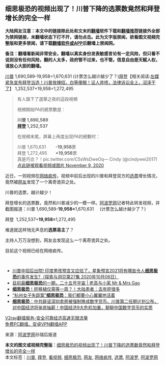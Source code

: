  <h2>细思极恐的视频出现了！川普下降的选票数竟然和拜登增长的完全一样</h2> <p class="notice"><b>大陆网友注意：本文中的链接除此处和文末的<a href="https://github.com/bannedbook/fanqiang" >翻墙</a>软件下载和<a href="https://github.com/killgcd/justmysocks/blob/master/README.md">翻墙推荐</a>链接外全部为禁网链接，未翻墙状态下打不开，请勿点击。此为文字版禁闻，欲看图文视频完整版和更多禁闻，请下载<a href="https://github.com/bannedbook/fanqiang">翻墙软件或APP</a>后翻墙上禁闻网。</p><p>备注：翻墙看新闻非常安全，翻墙以真实身份发表敏感言论有一定风险，但只看不说则没有任何风险，翻的人太多，政府管不过来，也不管。信息自由是天赋人权，请放心大胆的翻墙。</b></p>  <div class="entry"> <p id="summary"><a href="https://www.bannedbook.org/bnews/tag/%e5%b7%9d%e6%99%ae/" class="st_tag internal_tag" rel="tag" title="标签 川普 下的日志">川普</a> 1,690,589-19,958=1,670,631 (计票怎么越计越少了？)<span class='wp_keywordlink'><a href="https://www.bannedbook.org/bnews/comments/20201018/1415809.html" title="“硬盘门”再爆：拿中共华信10％股的“大人物”正是拜登" target="_blank">拜登</a></span>【相关阅读:<a href='https://www.bannedbook.org/bnews/bannedvideo/20201108/1427782.html' target='_blank'>左媒紧急宣布拜登当选！川普放辣招，白等傻眼！证人井喷，法律诉讼全上，沼泽干了</a>】 1,252,537+19,958=1,272,495</p> <blockquote><p>有人錄下了選舉之夜的這段視頻</p> <p>視頻開始PA的總票數是：</p> <p><strong>川普 1,690,589<br /><a href="https://www.bannedbook.org/bnews/tag/%e6%8b%9c%e7%99%bb/" class="st_tag internal_tag" rel="tag" title="标签 拜登 下的日志">拜登</a> 1,252,537</strong></p> <p>在視頻末尾，屏幕上再度出现PA的總數时：</p>  <p>川普 1,670,631&nbsp; &nbsp; &nbsp; &nbsp;&nbsp;<strong>-19,958</strong>票<br />拜登 1,272,495&nbsp; &nbsp; &nbsp; &nbsp;<strong>+19,958</strong>票<br />真是巧合？！pic.twitter.com/C5sWsDweOq— Cindy (@cindywei2017) <a href="https://twitter.com/cindywei2017/status/1325654704286822400?ref_src=twsrc%5Etfw">点此链接观看视频或图片 November 9, 2020</a></p></blockquote> <p>近日，一则视频在<a href="https://www.bannedbook.org/bnews/tag/%e7%bd%91%e7%bb%9c%e7%96%af%e4%bc%a0/" class="st_tag internal_tag" rel="tag" title="标签 网络疯传 下的日志">网络疯传</a>，视频中前后出现的川普和拜登双方的<a href="https://www.bannedbook.org/bnews/tag/%E9%80%89%E7%A5%A8/" class="st_tag internal_tag" rel="tag" title="标签 选票 下的日志">选票</a>增长情况，竟然被<a href="https://www.bannedbook.org/bnews/tag/%e7%bd%91%e5%8f%8b/" class="st_tag internal_tag" rel="tag" title="标签 网友 下的日志">网友</a>发现了一个离奇诡异之处。</p> <p>川普的选票，越计越少！</p> <p>拜登增长的选票数，竟然和川普减少的一模一样。<span class='wp_keywordlink_affiliate'><a href="https://www.aboluowang.com/" title="阿波罗网" target="_blank">阿波罗网</a></span>记者特此转发视频，并截图报道：川普<strong> </strong>1,690,589-<strong>19,958=</strong>1,670,631&nbsp; <strong>&nbsp;</strong> &nbsp;(计票怎么越计越少了？)</p> <p>拜登&nbsp;&nbsp;1,252,537+<strong>19,958=</strong>1,272,495</p>  <p>难道就这样悄无声息的<strong>选票易主</strong>了？</p> <p>主持人万万没想到，网友会发现这么一个离奇诡异之处。</p> <p>目前这个视频已经在网络疯传。</p> <p></p> <p>&nbsp;</p>  <ul class='op-related-articles' title='相关阅读'> <li><a href='https://www.bannedbook.org/bnews/comments/20201006/1409106.html' target='_blank'>川普中招后出院! 印度男孩预言又应验了，星象预言2021将有哪些令人<b>细思极恐</b>的事件发生?（探索与洞见第27集 2020年10月06日）</a></li> <li><a href='https://www.bannedbook.org/bnews/bannedvideo/20200930/1405878.html' target='_blank'>目前最<b>细思极恐</b>的一期，二十五号宇宙 | 老高与小茉 Mr & Mrs Gao</a></li> <li><a href='https://www.bannedbook.org/bnews/cbnews/20200910/1394032.html' target='_blank'><b>细思极恐</b>！肝移植仅需等一周？！大陆患者：去年肝很多</a></li> <li><a href='https://www.bannedbook.org/bnews/lifebaike/20200827/1386429.html' target='_blank'>“杭州女子失踪案”<b>细思极恐</b>：我们都要小心翼翼地活着</a></li> <li><a href='https://www.bannedbook.org/bnews/bannedvideo/20200825/1385369.html' target='_blank'><b>细思极恐</b>：中共辟谣深圳卖房被强制换成数字货币。川普第二任期计划公布，对中国经济将釜底抽薪！中国经济9大危机加重，聊聊中国数字货币的实质</a></li> </ul> <p class="texttj"> <a href="https://www.bannedbook.org/forum23/topic22702.html" target="_blank">V2ray翻墙服务-安全可靠经济高速无限流量</a><br/> <a href="https://github.com/bannedbook/fanqiang/wiki/%E7%A6%81%E9%97%BB%E7%BD%91%E5%AE%89%E5%8D%93%E7%BF%BB%E5%A2%99%E6%96%B0%E9%97%BBAPP" target="_blank">免费PC翻墙、安卓VPN翻墙APP</a></p><p> 来源：<a href="https://www.aboluowang.com/2020/1110/1521778.html" target="_blank">阿波罗网</a>孙瑞后报道 </p><a name='sharetosocial'></a>       <div><b>本文的图文或视频完整版</b>：<a href='https://www.bannedbook.org/bnews/topimagenews/20201110/1428737.html'>细思极恐的视频出现了！川普下降的选票数竟然和拜登增长的完全一样</a></div>  </div><!--END ENTRY--> <div class="postfooter"> <div>本文标签：<a href="https://www.bannedbook.org/bnews/tag/%e5%b7%9d%e6%99%ae/" rel="tag">川普</a>, <a href="https://www.bannedbook.org/bnews/tag/%e6%8b%9c%e7%99%bb/" rel="tag">拜登</a>, <a href="https://www.bannedbook.org/bnews/tag/%E7%9C%8B%E8%A7%86%E9%A2%91/" rel="tag">看视频</a>, <a href="https://www.bannedbook.org/bnews/tag/%e7%bb%86%e6%80%9d%e6%9e%81%e6%81%90/" rel="tag">细思极恐</a>, <a href="https://www.bannedbook.org/bnews/tag/%e7%bd%91%e5%8f%8b/" rel="tag">网友</a>, <a href="https://www.bannedbook.org/bnews/tag/%e7%bd%91%e7%bb%9c%e7%96%af%e4%bc%a0/" rel="tag">网络疯传</a>, <a href="https://www.bannedbook.org/bnews/tag/%E9%80%89%E7%A5%A8/" rel="tag">选票</a>, <a href="https://www.bannedbook.org/bnews/tag/%E9%98%BF%E6%B3%A2%E7%BD%97/" rel="tag">阿波罗</a>, <a href="https://www.bannedbook.org/bnews/tag/%e9%98%bf%e6%b3%a2%e7%bd%97%e7%bd%91/" rel="tag">阿波罗网</a></div>  </div><!--END POSTFOOTER--> 